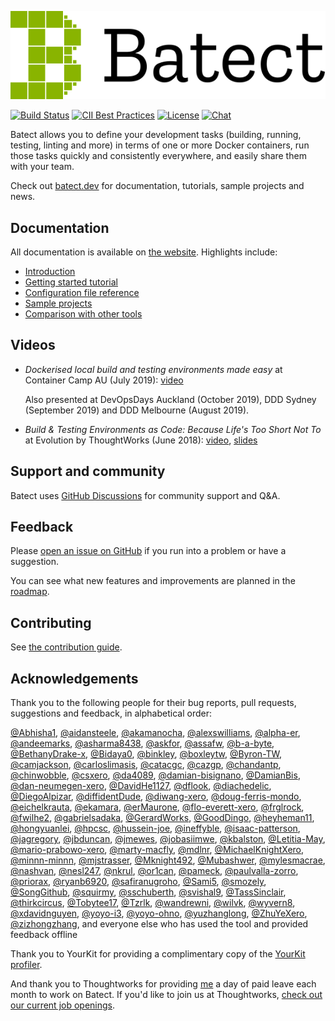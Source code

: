 ![Batect logo](./readme/logo.svg)

[![Build Status](https://github.com/batect/batect/workflows/CI/badge.svg)](https://github.com/batect/batect/actions?query=workflow%3ACI+branch%3Amain)
[![CII Best Practices](https://bestpractices.coreinfrastructure.org/projects/2698/badge)](https://bestpractices.coreinfrastructure.org/projects/2698)
[![License](https://img.shields.io/github/license/batect/batect.svg)](https://opensource.org/licenses/Apache-2.0)
[![Chat](https://img.shields.io/badge/chat-on%20GitHub%20Discussions-brightgreen.svg)](https://github.com/batect/batect/discussions)

Batect allows you to define your development tasks (building, running, testing, linting and more) in terms of one or more
Docker containers, run those tasks quickly and consistently everywhere, and easily share them with your team.

Check out [batect.dev](https://batect.dev) for documentation, tutorials, sample projects and news.

## Documentation

All documentation is available on [the website](https://batect.dev). Highlights include:

* [Introduction](https://batect.dev/docs/)
* [Getting started tutorial](https://batect.dev/docs/getting-started/tutorial)
* [Configuration file reference](https://batect.dev/docs/reference/config)
* [Sample projects](https://batect.dev/docs/getting-started/sample-projects)
* [Comparison with other tools](https://batect.dev/docs/getting-started/comparison)

## Videos

* *Dockerised local build and testing environments made easy* at Container Camp AU (July 2019): [video](https://www.youtube.com/watch?v=qNzv7IuTp50)

  Also presented at DevOpsDays Auckland (October 2019), DDD Sydney (September 2019) and DDD Melbourne (August 2019).

* *Build & Testing Environments as Code: Because Life's Too Short Not To* at Evolution by ThoughtWorks (June 2018):
  [video](https://www.thoughtworks.com/evolution-by-thoughtworks/content#Presentations),
  [slides](https://www.slideshare.net/ThoughtWorks/charles-korn-build-testing-environments-as-code-because-lifes-too-short-not-to-evolution-102970374)

## Support and community

Batect uses [GitHub Discussions](https://github.com/batect/batect/discussions) for community support and Q&A.

## Feedback

Please [open an issue on GitHub](https://github.com/batect/batect/issues/new) if you run into a problem or have a suggestion.

You can see what new features and improvements are planned in the [roadmap](ROADMAP.md).

## Contributing

See [the contribution guide](CONTRIBUTING.md).

## Acknowledgements

Thank you to the following people for their bug reports, pull requests, suggestions and feedback, in alphabetical order:

<!-- CONTRIBUTOR_LIST_STARTS_HERE -->
[@Abhisha1](https://github.com/Abhisha1),
[@aidansteele](https://github.com/aidansteele),
[@akamanocha](https://github.com/akamanocha),
[@alexswilliams](https://github.com/alexswilliams),
[@alpha-er](https://github.com/alpha-er),
[@andeemarks](https://github.com/andeemarks),
[@asharma8438](https://github.com/asharma8438),
[@askfor](https://github.com/askfor),
[@assafw](https://github.com/assafw),
[@b-a-byte](https://github.com/b-a-byte),
[@BethanyDrake-x](https://github.com/BethanyDrake-x),
[@Bidaya0](https://github.com/Bidaya0),
[@binkley](https://github.com/binkley),
[@boxleytw](https://github.com/boxleytw),
[@Byron-TW](https://github.com/Byron-TW),
[@camjackson](https://github.com/camjackson),
[@carloslimasis](https://github.com/carloslimasis),
[@catacgc](https://github.com/catacgc),
[@cazgp](https://github.com/cazgp),
[@chandantp](https://github.com/chandantp),
[@chinwobble](https://github.com/chinwobble),
[@csxero](https://github.com/csxero),
[@da4089](https://github.com/da4089),
[@damian-bisignano](https://github.com/damian-bisignano),
[@DamianBis](https://github.com/DamianBis),
[@dan-neumegen-xero](https://github.com/dan-neumegen-xero),
[@DavidHe1127](https://github.com/DavidHe1127),
[@dflook](https://github.com/dflook),
[@diachedelic](https://github.com/diachedelic),
[@DiegoAlpizar](https://github.com/DiegoAlpizar),
[@diffidentDude](https://github.com/diffidentDude),
[@diwang-xero](https://github.com/diwang-xero),
[@doug-ferris-mondo](https://github.com/doug-ferris-mondo),
[@eichelkrauta](https://github.com/eichelkrauta),
[@ekamara](https://github.com/ekamara),
[@erMaurone](https://github.com/erMaurone),
[@flo-everett-xero](https://github.com/flo-everett-xero),
[@frglrock](https://github.com/frglrock),
[@fwilhe2](https://github.com/fwilhe2),
[@gabrielsadaka](https://github.com/gabrielsadaka),
[@GerardWorks](https://github.com/GerardWorks),
[@GoodDingo](https://github.com/GoodDingo),
[@heyheman11](https://github.com/heyheman11),
[@hongyuanlei](https://github.com/hongyuanlei),
[@hpcsc](https://github.com/hpcsc),
[@hussein-joe](https://github.com/hussein-joe),
[@ineffyble](https://github.com/ineffyble),
[@isaac-patterson](https://github.com/isaac-patterson),
[@jagregory](https://github.com/jagregory),
[@jbduncan](https://github.com/jbduncan),
[@jmewes](https://github.com/jmewes),
[@jobasiimwe](https://github.com/jobasiimwe),
[@kbalston](https://github.com/kbalston),
[@Letitia-May](https://github.com/Letitia-May),
[@mario-prabowo-xero](https://github.com/mario-prabowo-xero),
[@marty-macfly](https://github.com/marty-macfly),
[@mdlnr](https://github.com/mdlnr),
[@MichaelKnightXero](https://github.com/MichaelKnightXero),
[@minnn-minnn](https://github.com/minnn-minnn),
[@mjstrasser](https://github.com/mjstrasser),
[@Mknight492](https://github.com/Mknight492),
[@Mubashwer](https://github.com/Mubashwer),
[@mylesmacrae](https://github.com/mylesmacrae),
[@nashvan](https://github.com/nashvan),
[@nesl247](https://github.com/nesl247),
[@nkrul](https://github.com/nkrul),
[@or1can](https://github.com/or1can),
[@pameck](https://github.com/pameck),
[@paulvalla-zorro](https://github.com/paulvalla-zorro),
[@priorax](https://github.com/priorax),
[@ryanb6920](https://github.com/ryanb6920),
[@safiranugroho](https://github.com/safiranugroho),
[@Sami5](https://github.com/Sami5),
[@smozely](https://github.com/smozely),
[@SongGithub](https://github.com/SongGithub),
[@squirmy](https://github.com/squirmy),
[@sschuberth](https://github.com/sschuberth),
[@svishal9](https://github.com/svishal9),
[@TassSinclair](https://github.com/TassSinclair),
[@thirkcircus](https://github.com/thirkcircus),
[@Tobytee17](https://github.com/Tobytee17),
[@Tzrlk](https://github.com/Tzrlk),
[@wandrewni](https://github.com/wandrewni),
[@wilvk](https://github.com/wilvk),
[@wyvern8](https://github.com/wyvern8),
[@xdavidnguyen](https://github.com/xdavidnguyen),
[@yoyo-i3](https://github.com/yoyo-i3),
[@yoyo-ohno](https://github.com/yoyo-ohno),
[@yuzhanglong](https://github.com/yuzhanglong),
[@ZhuYeXero](https://github.com/ZhuYeXero),
[@zizhongzhang](https://github.com/zizhongzhang), and everyone else who has used the tool and provided feedback offline
<!-- CONTRIBUTOR_LIST_ENDS_HERE -->

Thank you to YourKit for providing a complimentary copy of the [YourKit profiler](https://www.yourkit.com/java/profiler).

And thank you to Thoughtworks for providing [me](https://github.com/charleskorn) a day of paid leave each month to work on
Batect. If you'd like to join us at Thoughtworks, [check out our current job openings](https://grnh.se/ab40b6a51us).
